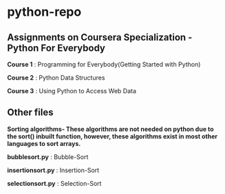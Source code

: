 # python-repo

## Assignments on Coursera Specialization - Python For Everybody

**Course 1** : Programming for Everybody(Getting Started with Python) 

**Course 2** : Python Data Structures

**Course 3** : Using Python to Access Web Data 

## Other files
**Sorting algorithms- These algorithms are not needed on python due to the sort() inbuilt function, however, these algorithms exist in most other languages to sort arrays.**

**bubblesort.py** : Bubble-Sort

**insertionsort.py** : Insertion-Sort

**selectionsort.py** : Selection-Sort
